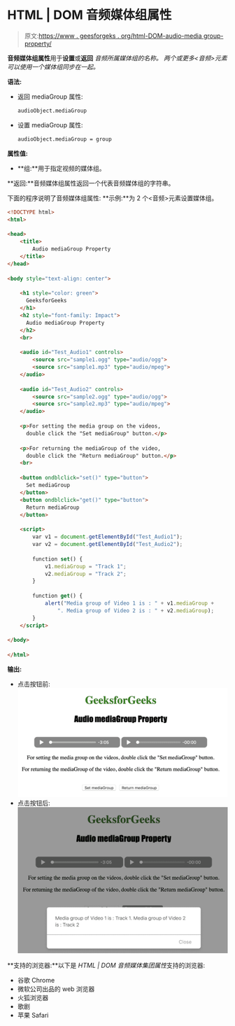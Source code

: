 # HTML | DOM 音频媒体组属性

> 原文:[https://www . geesforgeks . org/html-DOM-audio-media group-property/](https://www.geeksforgeeks.org/html-dom-audio-mediagroup-property/)

**音频媒体组属性**用于**设置**或**返回** *音频所属媒体组的名称。
两个或更多<音频>元素可以使用一个媒体组同步在一起。*

**语法:**

*   返回 mediaGroup 属性:

    ```html
    audioObject.mediaGroup
    ```

*   设置 mediaGroup 属性:

    ```html
    audioObject.mediaGroup = group
    ```

**属性值:**

*   **组:**用于指定视频的媒体组。

**返回:**音频媒体组属性返回一个代表音频媒体组的字符串。

下面的程序说明了音频媒体组属性:
**示例:**为 2 个<音频>元素设置媒体组。

```html
<!DOCTYPE html>
<html>

<head>
    <title>
        Audio mediaGroup Property
    </title>
</head>

<body style="text-align: center">

    <h1 style="color: green">
      GeeksforGeeks
    </h1>
    <h2 style="font-family: Impact">
      Audio mediaGroup Property
    </h2>
    <br>

    <audio id="Test_Audio1" controls>
        <source src="sample1.ogg" type="audio/ogg">
        <source src="sample1.mp3" type="audio/mpeg">
    </audio>

    <audio id="Test_Audio2" controls>
        <source src="sample2.ogg" type="audio/ogg">
        <source src="sample2.mp3" type="audio/mpeg">
    </audio>

    <p>For setting the media group on the videos, 
      double click the "Set mediaGroup" button.</p>

    <p>For returning the mediaGroup of the video, 
      double click the "Return mediaGroup" button.</p>
    <br>

    <button ondblclick="set()" type="button">
      Set mediaGroup
    </button>
    <button ondblclick="get()" type="button">
      Return mediaGroup
    </button>

    <script>
        var v1 = document.getElementById("Test_Audio1");
        var v2 = document.getElementById("Test_Audio2");

        function set() {
            v1.mediaGroup = "Track 1";
            v2.mediaGroup = "Track 2";
        }

        function get() {
            alert("Media group of Video 1 is : " + v1.mediaGroup +
                ". Media group of Video 2 is : " + v2.mediaGroup);
        }
    </script>

</body>

</html>
```

**输出:**

*   点击按钮前:
    ![](img/629ef67dde05889ae624c8de0c51cacb.png)
*   点击按钮后:
    ![](img/654c78dbd8b261e6cf94e681bde33d6b.png)

**支持的浏览器:**以下是 *HTML | DOM 音频媒体集团属性*支持的浏览器:

*   谷歌 Chrome
*   微软公司出品的 web 浏览器
*   火狐浏览器
*   歌剧
*   苹果 Safari